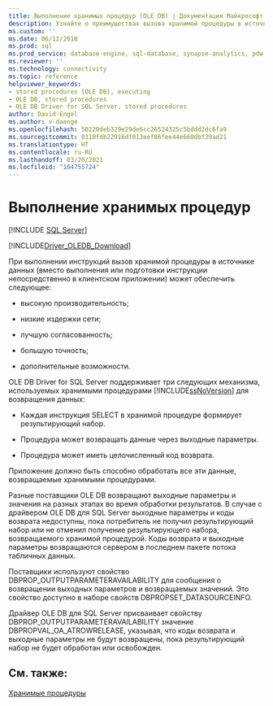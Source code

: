 ```yaml
---
title: Выполнение хранимых процедур (OLE DB) | Документация Майкрософт
description: Узнайте о преимуществах вызова хранимой процедуры в источнике данных и механизмах, предусмотренных в OLE DB Driver for SQL Server для возврата данных.
ms.custom: ''
ms.date: 06/12/2018
ms.prod: sql
ms.prod_service: database-engine, sql-database, synapse-analytics, pdw
ms.reviewer: ''
ms.technology: connectivity
ms.topic: reference
helpviewer_keywords:
- stored procedures [OLE DB], executing
- OLE DB, stored procedures
- OLE DB Driver for SQL Server, stored procedures
author: David-Engel
ms.author: v-daenge
ms.openlocfilehash: 50220deb329e29de6cc26524325c5bddd2dc6fa9
ms.sourcegitcommit: 0310fdb22916df013eef86fee44e660dbf39ad21
ms.translationtype: HT
ms.contentlocale: ru-RU
ms.lasthandoff: 03/20/2021
ms.locfileid: "104755724"
---
```

# <a name="stored-procedures---running"></a>Выполнение хранимых процедур
[!INCLUDE [SQL Server](../../../includes/applies-to-version/sql-asdb-asdbmi-asa-pdw.md)]

[!INCLUDE[Driver_OLEDB_Download](../../../includes/driver_oledb_download.md)]

  При выполнении инструкций вызов хранимой процедуры в источнике данных (вместо выполнения или подготовки инструкции непосредственно в клиентском приложении) может обеспечить следующее:  
  
-   высокую производительность;  
  
-   низкие издержки сети;  
  
-   лучшую согласованность;  
  
-   большую точность;  
  
-   дополнительные возможности.  
  
 OLE DB Driver for SQL Server поддерживает три следующих механизма, используемых хранимыми процедурами [!INCLUDE[ssNoVersion](../../../includes/ssnoversion-md.md)] для возвращения данных:  
  
-   Каждая инструкция SELECT в хранимой процедуре формирует результирующий набор.  
  
-   Процедура может возвращать данные через выходные параметры.  
  
-   Процедура может иметь целочисленный код возврата.  
  
 Приложение должно быть способно обработать все эти данные, возвращаемые хранимыми процедурами.  
  
 Разные поставщики OLE DB возвращают выходные параметры и значения на разных этапах во время обработки результатов. В случае с драйвером OLE DB для SQL Server выходные параметры и коды возврата недоступны, пока потребитель не получил результирующий набор или не отменил получение результирующего набора, возвращаемого хранимой процедурой. Коды возврата и выходные параметры возвращаются сервером в последнем пакете потока табличных данных.  
  
 Поставщики используют свойство DBPROP_OUTPUTPARAMETERAVAILABILITY для сообщения о возвращении выходных параметров и возвращаемых значений. Это свойство доступно в наборе свойств DBPROPSET_DATASOURCEINFO.  
  
 Драйвер OLE DB для SQL Server присваивает свойству DBPROP_OUTPUTPARAMETERAVAILABILITY значение DBPROPVAL_OA_ATROWRELEASE, указывая, что коды возврата и выходные параметры не будут возвращены, пока результирующий набор не будет обработан или освобожден.  
  
## <a name="see-also"></a>См. также:  
 [Хранимые процедуры](../../oledb/ole-db/stored-procedures.md)  
  
  
